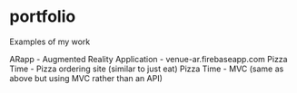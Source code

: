 # portfolio
Examples of my work

ARapp - Augmented Reality Application - venue-ar.firebaseapp.com
Pizza Time - Pizza ordering site (similar to just eat)
Pizza Time - MVC (same as above but using MVC rather than an API)
